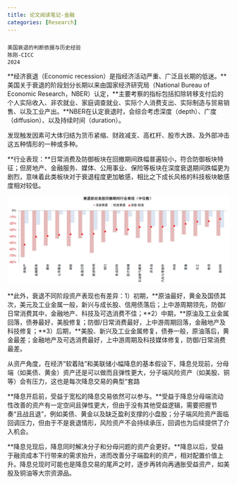 ```yaml
---
title: 论文阅读笔记-金融
categories: [Research]
---
```


### 

```
美国衰退的判断依据与历史经验
陈刚-CICC
2024
```

**经济衰退（Economic recession）是指经济活动严重、广泛且长期的低迷。**美国关于衰退的阶段划分长期以来由国家经济研究局（National Bureau of Economic Research，NBER）认定，**主要考察的指标包括扣除转移支付后的个人实际收入、非农就业、家庭调查就业、实际个人消费支出、实际制造与贸易销售、以及工业产出。**NBER在认定衰退时，会综合考虑深度（depth）、广度（diffusion）、以及持续时间（duration）。

发现触发因素可大体归结为货币紧缩、财政减支、高杠杆、股市大跌、及外部冲击这五种情形的一种或多种。

**行业表现：**日常消费及防御板块在回撤期间跌幅普遍较小，符合防御板块特征；但房地产、金融服务、媒体、公用事业、保险等板块在深度衰退期间跌幅更为剧烈，意味着此类板块对于衰退程度更加敏感，相比之下成长风格的科技板块敏感度相对较低。

![图片](../assets/images/2024-08-14-论文阅读笔记-金融/640.webp)

**此外，衰退不同阶段资产表现也有差异：1）初期，**原油最好，黄金及国债其次，美元及工业金属一般，新兴与成长股、信用债落后；上中游周期领先，防御/日常消费其中，金融地产、科技及可选消费不佳；**2）中期，**原油及工业金属回落，债券最好，美股修复；防御/日常消费最好，上中游周期回落，金融地产及科技修复；**3）后期，**美股、新兴及工业金属修复，债券一般，原油落后，黄金最差；金融地产及可选消费最好，上中游周期及科技媒体修复，防御/日常消费最差。

从资产角度，在经济“软着陆”和美联储小幅降息的基本假设下，降息兑现前，分母端（如美债、黄金）资产还是可以做而且弹性更大，分子端风险资产（如美股、铜等）会有压力，这也是每次降息交易的典型“套路

**降息开启前，受益于宽松的降息交易依然可以参与。**受益于降息分母端流动性改善的资产有一定空间且弹性更大，但由于没有其他受益逻辑，需要把握节奏“且战且退”，例如美债、黄金以及缺乏盈利支撑的小盘股；分子端风险资产面临回调压力，但由于不是衰退情形，风险资产不会持续承压，回调也为后续提供了介入机会。

**降息兑现后，降息同时解决分子和分母问题的资产会更好。**降息以后，受益于融资成本下行带来的需求抬升，进而改善分子端盈利的资产，相对配置价值上升。降息兑现时可能也是降息交易的尾声之时，逐步再转向再通胀受益资产，如美股及铜油等大宗资源品。




